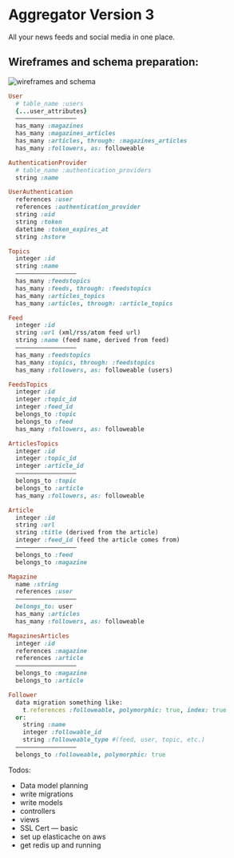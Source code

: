 # Aggregator Version 3

All your news feeds and social media in one place.

Wireframes and schema preparation:
----------------
![wireframes and schema](https://github.com/fishermanswharff/Gator/blob/master/docs/whiteboard-notes.jpg "Whiteboard notes")


```ruby
User
  # table_name :users
  {...user_attributes}
  —————————————————
  has_many :magazines
  has_many :magazines_articles
  has_many :articles, through: :magazines_articles
  has_many :followers, as: followeable

AuthenticationProvider
  # table_name :authentication_providers
  string :name

UserAuthentication
  references :user
  references :authentication_provider
  string :uid
  string :token
  datetime :token_expires_at
  string :hstore

Topics
  integer :id
  string :name
  —————————————————
  has_many :feedstopics
  has_many :feeds, through: :feedstopics
  has_many :articles_topics
  has_many :articles, through: :article_topics

Feed
  integer :id
  string :url (xml/rss/atom feed url)
  string :name (feed name, derived from feed)
  —————————————————
  has_many :feedstopics
  has_many :topics, through: :feedstopics
  has_many :followers, as: followeable (users)

FeedsTopics
  integer :id
  integer :topic_id
  integer :feed_id
  belongs_to :topic
  belongs_to :feed
  has_many :followers, as: followeable

ArticlesTopics
  integer :id
  integer :topic_id
  integer :article_id
  —————————————————
  belongs_to :topic
  belongs_to :article
  has_many :followers, as: followeable

Article
  integer :id
  string :url
  string :title (derived from the article)
  integer :feed_id (feed the article comes from)
  —————————————————
  belongs_to :feed
  belongs_to :magazine

Magazine
  name :string
  references :user
  —————————————————
  belongs_to: user
  has_many :articles
  has_many :followers, as: followeable

MagazinesArticles
  integer :id
  references :magazine
  references :article
  —————————————————
  belongs_to :magazine
  belongs_to :article

Follower
  data migration something like:
    t.references :followeable, polymorphic: true, index: true
  or:
    string :name
    integer :followable_id
    string :followeable_type #(feed, user, topic, etc.)
  —————————————————
  belongs_to :followeable, polymorphic: true
```

Todos:
* Data model planning
* write migrations
* write models
* controllers
* views
* SSL Cert — basic
* set up elasticache on aws
* get redis up and running
